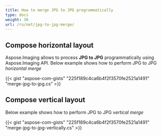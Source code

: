 ```yaml
---
title: How to merge JPG to JPG programmatically
type: docs
weight: 30
url: /ru/net/jpg-to-jpg-merge/
---
```

## **Compose horizontal layout**
Aspose.Imaging allows to process **JPG to JPG** programmatically using Aspose.Imaging API. Below example shows how to perform  JPG to JPG *horizontal merge* 

{{< gist "aspose-com-gists" "225f189c4ca6b4f2f3570fe2521a1491" "merge-jpg-to-jpg.cs" >}}

## **Compose vertical layout**
Below example shows how to perform  JPG to JPG *vertical merge* 

{{< gist "aspose-com-gists" "225f189c4ca6b4f2f3570fe2521a1491" "merge-jpg-to-jpg-vertically.cs" >}}